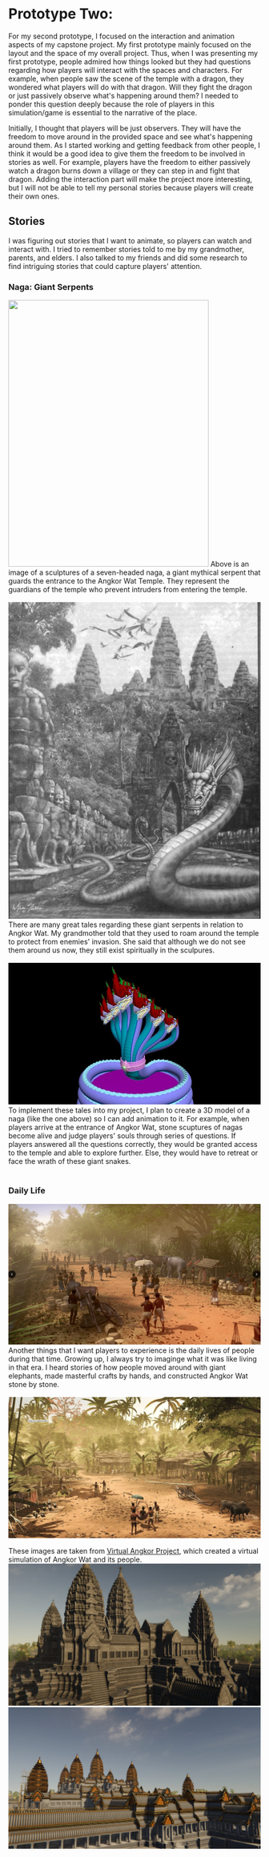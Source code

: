 # Prototype Two: 

For my second prototype, I focused on the interaction and animation aspects of my capstone project. My first prototype mainly focused on the layout and the space of my overall project. Thus, when I was presenting my first prototype, people admired how things looked but they had questions regarding how players will interact with the spaces and characters. For example, when people saw the scene of the temple with a dragon, they wondered what players will do with that dragon. Will they fight the dragon or just passively observe what's happening around them? I needed to ponder this question deeply because the role of players in this simulation/game is essential to the narrative of the place.

Initially, I thought that players will be just observers. They will have the freedom to move around in the provided space and see what's happening around them. As I started working and getting feedback from other people, I think it would be a good idea to give them the freedom to be involved in stories as well. For example, players have the freedom to either passively watch a dragon burns down a village or they can step in and fight that dragon. Adding the interaction part will make the project more interesting, but I will not be able to tell my personal stories because players will create their own ones. 




## Stories
I was figuring out stories that I want to animate, so players can watch and interact with. I tried to remember stories told to me by my grandmother, parents, and elders. I also talked to my friends and did some research to find intriguing stories that could capture players' attention.

### Naga: Giant Serpents
<img src="images/naga2.jpeg" width=400 height=533 >
Above is an image of a sculptures of a seven-headed naga, a giant mythical serpent that guards the entrance to the Angkor Wat Temple. They represent the guardians of the temple who prevent intruders from entering the temple. 
<br/><br/> 

<img src="images/naga1.png">
There are many great tales regarding these giant serpents in relation to Angkor Wat. My grandmother told that they used to roam around the temple to protect from enemies' invasion. She said that although we do not see them around us now, they still exist spiritually in the sculpures. 
<br/><br/> 

<img src="images/nagamodel.jpeg" >
To implement these tales into my project, I plan to create a 3D model of a naga (like the one above) so I can add animation to it. For example, when players arrive at the entrance of Angkor Wat, stone scuptures of nagas become alive and judge players' souls through series of questions. If players answered all the questions correctly, they would be granted access to the temple and able to explore further. Else, they would have to retreat or face the wrath of these giant snakes.
<br/><br/> 

<!-- <img src="images/bas_relief.jpeg"> -->
### Daily Life
<img src="images/daily.png">
Another things that I want players to experience is the daily lives of people during that time. Growing up, I always try to imaginge what it was like living in that era. I heard stories of how people moved around with giant elephants, made masterful crafts by hands, and constructed Angkor Wat stone by stone. 
<br/><br/> 
<img src="images/daily2.jpeg">

These images are taken from [Virtual Angkor Project](https://www.virtualangkor.com/), which created a virtual simulation of Angkor Wat and its people. 
<img src="images/angkor1.jpg">
<img src="images/angkor2.jpg">
